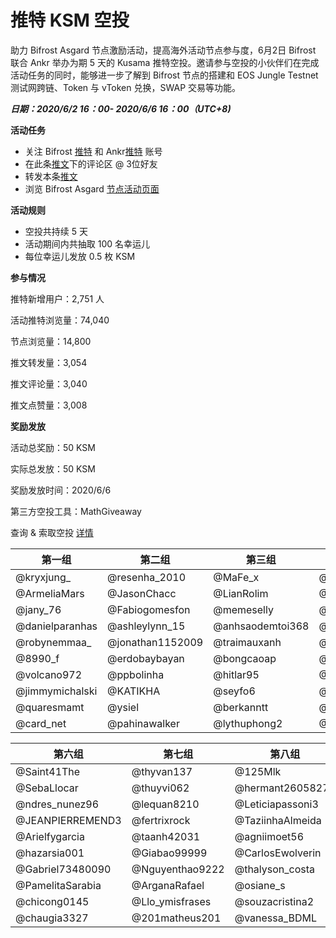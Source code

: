 # 推特 KSM 空投
助力 Bifrost Asgard 节点激励活动，提高海外活动节点参与度，6月2日 Bifrost 联合 Ankr 举办为期 5 天的 Kusama 推特空投。邀请参与空投的小伙伴们在完成活动任务的同时，能够进一步了解到 Bifrost 节点的搭建和 EOS Jungle Testnet 测试网跨链、Token 与 vToken 兑换，SWAP 交易等功能。

***日期：2020/6/2 16：00- 2020/6/6 16：00（UTC+8)***

**活动任务**
- 关注 Bifrost [推特](https://twitter.com/bifrost_network) 和 Ankr[推特](https://twitter.com/ankr) 账号
- 在此条[推文](https://twitter.com/bifrost_network/status/1267727916982390784)下的评论区 @ 3位好友
- 转发本条[推文](https://twitter.com/bifrost_network/status/1267727916982390784)
- 浏览 Bifrost Asgard [节点活动页面](https://reward.bifrost.finance/)

**活动规则**
- 空投共持续 5 天
- 活动期间内共抽取 100 名幸运儿
- 每位幸运儿发放 0.5 枚 KSM

**参与情况**

推特新增用户：2,751 人

活动推特浏览量：74,040

节点浏览量：14,800

推文转发量：3,054

推文评论量：3,040

推文点赞量：3,008


**奖励发放**

活动总奖励：50 KSM

实际总发放：50 KSM

奖励发放时间：2020/6/6

第三方空投工具：MathGiveaway

查询 & 索取空投 [详情](https://giveaway.mathwallet.org/#/H334ZFZF2YMR9NKT)

| 第一组             | 第二组              | 第三组              | 第四组             | 第五组              |
| --------------- | ---------------- | ---------------- | --------------- | ---------------- |
| @kryxjung_      | @resenha_2010    | @MaFe_x          | @vuongbienthai1 | @Gabrieilincolnm |
| @ArmeliaMars    | @JasonChacc      | @LianRolim       | @G93Lopez       | @CamilaDrun      |
| @jany_76        | @Fabiogomesfon   | @memeselly       | @nakarlinana    | @BILIEBER17      |
| @danielparanhas | @ashleylynn_15   | @anhsaodemtoi368 | @duongtentung   | @SeluLuqu        |
| @robynemmaa_    | @jonathan1152009 | @traimauxanh     | @dieuanhquantam | @guevara_ruso    |
| @8990_f         | @erdobaybayan    | @bongcaoap       | @huguin84       | @LucreciaPombo   |
| @volcano972     | @ppbolinha       | @hitlar95        | @AmandaLininhd  | @Edivan144       |
| @jimmymichalski | @KATIKHA         | @seyfo6          | @juninboti      | @AnabelJay       |
| @quaresmamt     | @ysiel           | @berkanntt       | @julieht30      | @anita11933      |
| @card_net       | @pahinawalker    | @lythuphong2     | @HenriqueJefin  | @barbaraleal1987 |


| 第六组              | 第七组             | 第八组              | 第九组             | 第十组            |
| ---------------- | --------------- | ---------------- | --------------- | -------------- |
| @Saint41The      | @thyvan137      | @125Mlk          | @kevinvillacisa | @SalvaBeate    |
| @SebaLlocar      | @thuyvi062      | @hermant26058277 | @HendrikLumen   | @AyuSantanu    |
| @ndres_nunez96   | @lequan8210     | @Leticiapassoni3 | @SurferLone     | @Nguyenvan49   |
| @JEANPIERREMEND3 | @fertrixrock    | @TaziinhaAlmeida | @makaa_rios     | @huythanh589   |
| @Arielfygarcia   | @taanh42031     | @agniimoet56     | @SKalomder      | @FreyaOraiz__  |
| @hazarsia001     | @Giabao99999    | @CarlosEwolverin | @lukAlvez       | @DBhorja       |
| @Gabriel73480090 | @Nguyenthao9222 | @thalyson_costa  | @mey_nami       | @holy_name1320 |
| @PamelitaSarabia | @ArganaRafael   | @osiane_s        | @ElGarisiitho   | @Gittaprl      |
| @chicong0145     | @Llo_ymisfrases | @souzacristina2  | @Bitcoin_Labs   | @pruzmani      |
| @chaugia3327     | @201matheus201  | @vanessa_BDML    | @hongphat80     | @Niniq18       |